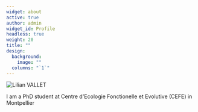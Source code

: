 ```yaml
---
widget: about
active: true
author: admin
widget_id: Profile
headless: true
weight: 20
title: ""
design:
  background:
    image: ""
  columns: "`1`"
---
```



![](img-20210817-wa0025.jpg "Lilian VALLET")

I am a PhD student at Centre d'Ecologie Fonctionelle et Evolutive (CEFE) in Montpellier
